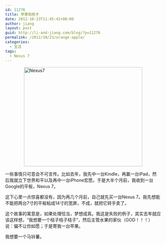 ```yaml
---
id: 11276
title: 苹果和桔子
date: 2012-10-23T11:45:41+00:00
author: jiang
layout: post
guid: http://li-and-jiang.com/blog/?p=11276
permalink: /2012/10/23/orange-apple/
categories:
  - 生活
tags:
  - Nexus 7
---
```

[<img style="background-image: none; border-bottom: 0px; border-left: 0px; padding-left: 0px; padding-right: 0px; display: block; float: none; margin-left: auto; border-top: 0px; margin-right: auto; border-right: 0px; padding-top: 0px" title="Nexus7" border="0" alt="Nexus7" src="http://li-and-jiang.com/blog/wp-content/uploads/2012/10/Nexus7_thumb.png" width="383" height="320" />](http://li-and-jiang.com/blog/wp-content/uploads/2012/10/Nexus7.png)

一些事情只可意会不可言传。比如去年，我先中一台Kindle，再赢一台iPad，然后我就立下世界和平以及再中一台iPhone宏愿。于是大半个月前，我收到一台Google的平板，Nexus 7。

这下心里一点惊喜都没有，因为再几个月前，自己就先买一台Nexus 7。我先想能不能把两台7寸的平板粘成14寸的宽屏，不成，就把它转手卖了。

这个故事的寓意是，如果处理恰当，梦想成真。我这是失败的例子，其实去年就应该这样想，“我想要一个桔子桔子桔子”，然后主管水果的家伙（GOD！！！）说：偏不让你如愿；于是寄我一台苹果。

我想要一个马铃薯。